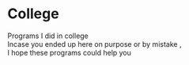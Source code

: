 # College
Programs I did in college <br>
Incase you ended up here on purpose or by mistake , <br>I hope these programs could help you
